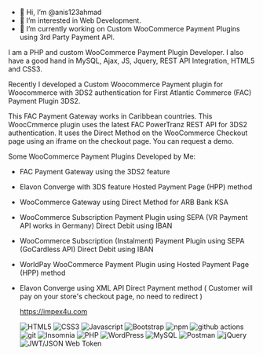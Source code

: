 - 👋 Hi, I’m @anis123ahmad
- 👀 I’m interested in Web Development.
- 🌱 I’m currently working on Custom WooCommerce Payment Plugins using 3rd Party Payment API.

I am a PHP and custom WooCommerce Payment Plugin Developer. I also have a good hand in MySQL, Ajax, JS, Jquery, REST API Integration, HTML5 and CSS3.

Recently I developed a Custom Woocommerce Payment plugin for Woocommerce with 3DS2 authentication for First Atlantic Commerce (FAC) Payment Plugin 3DS2.

This FAC Payment Gateway works in Caribbean countries.
This WoocCmmerce plugin uses the latest FAC PowerTranz REST API for 3DS2 authentication. It uses the Direct Method on the WooCommerce Checkout page using an iframe on the checkout page.
You can request a demo.

Some WooCommerce Payment Plugins Developed by Me:

- FAC Payment Gateway using the 3DS2 feature
- Elavon Converge with 3DS feature Hosted Payment Page (HPP) method
- WooCommerce Gateway using Direct Method for ARB Bank KSA
- WooCommerce Subscription Payment Plugin using SEPA (VR Payment API works in Germany) Direct Debit using IBAN
- WooCommerce Subscription (Instalment) Payment Plugin using SEPA (GoCardless API) Direct Debit using IBAN
- WorldPay WooCommerce Payment Plugin using Hosted Payment Page (HPP) method
- Elavon Converge using XML API Direct Payment method ( Customer will pay on your store's checkout page, no need to redirect )

  https://impex4u.com

  <p>
  
  <img alt="HTML5" src="https://img.shields.io/badge/-HTML5-E34F26?style=flat-square&logo=html5&logoColor=white" />
  <img alt="CSS3" src="https://img.shields.io/badge/css3-%231572B6.svg?style=flat-square&logo=css3&logoColor=white" />
  <img alt="Javascript" src="https://img.shields.io/badge/-javascript-f7df1c?style=flat-square&logo=javascript&logoColor=black" />
  <img alt="Bootstrap" src="https://img.shields.io/badge/-bootstrap-7953b3?style=flat-square&logo=javascript&logoColor=white" />
  <img alt="npm" src="https://img.shields.io/badge/-NPM-CB3837?style=flat-square&logo=npm&logoColor=white" />
  <img alt="github actions" src="https://img.shields.io/badge/-Github_Actions-2088FF?style=flat-square&logo=github-actions&logoColor=white" />
  <img alt="git" src="https://img.shields.io/badge/-Git-F05032?style=flat-square&logo=git&logoColor=white" />
  <img alt="Insomnia" src="https://img.shields.io/badge/-Insomnia-5849BE?style=flat-square&logo=insomnia&logoColor=white" />
  <img alt="PHP" src="https://img.shields.io/badge/php-%23777BB4.svg?style=flat-square&logo=php&logoColor=white" />
  <img alt="WordPress" src="https://img.shields.io/badge/WordPress-%23117AC9.svg?style=flat-square&logo=WordPress&logoColor=white" />
  <img alt="MySQL" src="https://img.shields.io/badge/mysql-4479A1.svg?style=flat-square&logo=mysql&logoColor=white" />
  <img alt="Postman" src="https://img.shields.io/badge/Postman-FF6C37?style=flat-square&logo=postman&logoColor=white" />
  <img alt="jQuery" src="https://img.shields.io/badge/jquery-%230769AD.svg?style=flat-square&logo=jquery&logoColor=white" />
  <img alt="JWT/JSON Web Token" src="https://img.shields.io/badge/JWT-black?style=flat-square&logo=JSON%20web%20tokens" />

  </p>

<!---
anis123ahmad/anis123ahmad is a ✨ special ✨ repository because its `README.md` (this file) appears on your GitHub profile.
You can click the Preview link to take a look at your changes.
--->
